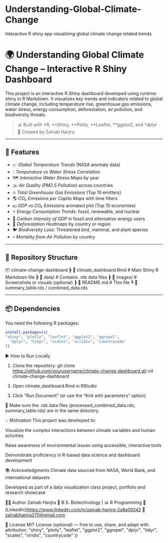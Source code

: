 # Understanding-Global-Climate-Change
Interactive R shiny app visualizing global climate change related trends

# 🌍 Understanding Global Climate Change – Interactive R Shiny Dashboard

This project is an interactive R Shiny dashboard developed using runtime: shiny in R Markdown. It visualizes key trends and indicators related to global climate change, including temperature rise, greenhouse gas emissions, water stress, energy consumption, deforestation, air pollution, and biodiversity threats.

> 📊 Built with *R, **Shiny, **Plotly, **Leaflet, **ggplot2, and **dplyr*  
> 🧠 Created by Zainab Hanjra

---

## 🚀 Features

- 📈 *Global Temperature Trends* (NASA anomaly data)
- 💧 *Temperature vs Water Stress Correlation*
- 🗺 *Interactive Water Stress Maps* by year
- 🌫 *Air Quality (PM2.5 Pollution)* across countries
- 🔥 *Total Greenhouse Gas Emissions* (Top 10 emitters)
- 🌎 *CO₂ Emissions per Capita Maps* with time filters
- 💵 *GDP vs CO₂ Emissions* animated plot (Top 10 economies)
- ⚡ *Energy Consumption Trends*: fossil, renewable, and nuclear
- 🧱 *Carbon Intensity of GDP* in fossil and alternative-energy users
- 🌲 *Deforestation Heatmaps* by country or region
- 🐦 *Biodiversity Loss*: Threatened bird, mammal, and plant species
- 💀 *Mortality from Air Pollution* by country

---

## 📁 Repository Structure

📦 climate-change-dashboard
┣ 📜 climate_dashboard.Rmd # Main Shiny R Markdown file
┣ 📁 data/ # Contains .rds data files
┣ 📁 images/ # Screenshots or visuals (optional)
┣ 📜 README.md # This file
┗ 📜 summary_table.rds / combined_data.rds


---

## 📦 Dependencies

You need the following R packages:

```r
install.packages(c(
"shiny", "plotly", "leaflet", "ggplot2", "ggrepel",
  "dplyr", "tidyr", "scales", "viridis", "countrycode"
))
```

▶ How to Run Locally
1. Clone the repository:
git clone https://github.com/yourusername/climate-change-dashboard.git
cd climate-change-dashboard


2. Open climate_dashboard.Rmd in RStudio

3. Click "Run Document" (or use the “Knit with parameters” option)

🧪 Make sure the .rds data files (processed_combined_data.rds, summary_table.rds) are in the same directory.

💡 Motivation
This project was developed to:

Visualize the complex interactions between climate variables and human activities

Raise awareness of environmental issues using accessible, interactive tools

Demonstrate proficiency in R-based data science and dashboard development

📚 Acknowledgments
Climate data sourced from NASA, World Bank, and international datasets

Developed as part of a data visualization class project, portfolio and research showcase

👩‍💻 Author
Zainab Hanjra
📘 B.S. Biotechnology | 📊 R Programming
🔗 [LinkedIn](https://www.linkedin.com/in/zainab-hanjra-2a8a09242
📧 zainabhanjra270@gmail.com

📌 License
MIT License (optional) — free to use, share, and adapt with attribution.
  "shiny", "plotly", "leaflet", "ggplot2", "ggrepel",
  "dplyr", "tidyr", "scales", "viridis", "countrycode"
))
